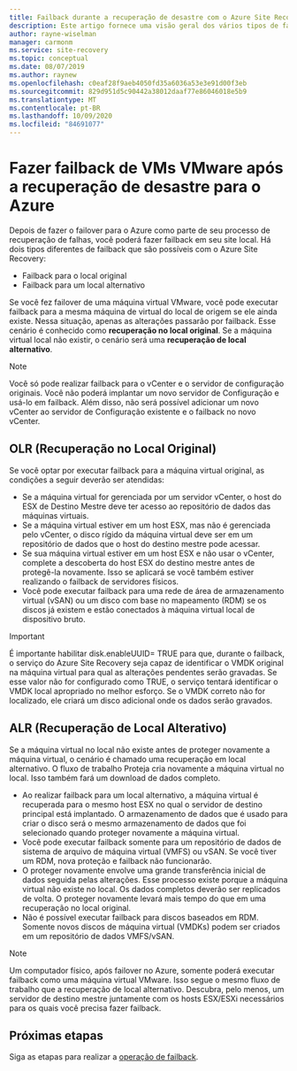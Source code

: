```yaml
---
title: Failback durante a recuperação de desastre com o Azure Site Recovery | Microsoft Docs
description: Este artigo fornece uma visão geral dos vários tipos de failback e advertências a serem considerados durante o failback no local durante a recuperação de desastre com o serviço Azure Site Recovery.
author: rayne-wiselman
manager: carmonm
ms.service: site-recovery
ms.topic: conceptual
ms.date: 08/07/2019
ms.author: raynew
ms.openlocfilehash: c0eaf28f9aeb4050fd35a6036a53e3e91d00f3eb
ms.sourcegitcommit: 829d951d5c90442a38012daaf77e86046018e5b9
ms.translationtype: MT
ms.contentlocale: pt-BR
ms.lasthandoff: 10/09/2020
ms.locfileid: "84691077"
---
```

# <a name="failback-of-vmware-vms-after-disaster-recovery-to-azure"></a>Fazer failback de VMs VMware após a recuperação de desastre para o Azure

Depois de fazer o failover para o Azure como parte de seu processo de recuperação de falhas, você poderá fazer failback em seu site local. Há dois tipos diferentes de failback que são possíveis com o Azure Site Recovery: 

- Failback para o local original 
- Failback para um local alternativo

Se você fez failover de uma máquina virtual VMware, você pode executar failback para a mesma máquina de virtual do local de origem se ele ainda existe. Nessa situação, apenas as alterações passarão por failback. Esse cenário é conhecido como **recuperação no local original**. Se a máquina virtual local não existir, o cenário será uma **recuperação de local alternativo**.

> [!NOTE]
> Você só pode realizar failback para o vCenter e o servidor de configuração originais. Você não poderá implantar um novo servidor de Configuração e usá-lo em failback. Além disso, não será possível adicionar um novo vCenter ao servidor de Configuração existente e o failback no novo vCenter.

## <a name="original-location-recovery-olr"></a>OLR (Recuperação no Local Original)
Se você optar por executar failback para a máquina virtual original, as condições a seguir deverão ser atendidas:

* Se a máquina virtual for gerenciada por um servidor vCenter, o host do ESX de Destino Mestre deve ter acesso ao repositório de dados das máquinas virtuais.
* Se a máquina virtual estiver em um host ESX, mas não é gerenciada pelo vCenter, o disco rígido da máquina virtual deve ser em um repositório de dados que o host do destino mestre pode acessar.
* Se sua máquina virtual estiver em um host ESX e não usar o vCenter, complete a descoberta do host ESX do destino mestre antes de protegê-la novamente. Isso se aplicará se você também estiver realizando o failback de servidores físicos.
* Você pode executar failback para uma rede de área de armazenamento virtual (vSAN) ou um disco com base no mapeamento (RDM) se os discos já existem e estão conectados à máquina virtual local de dispositivo bruto.

> [!IMPORTANT]
> É importante habilitar disk.enableUUID= TRUE para que, durante o failback, o serviço do Azure Site Recovery seja capaz de identificar o VMDK original na máquina virtual para qual as alterações pendentes serão gravadas. Se esse valor não for configurado como TRUE, o serviço tentará identificar o VMDK local apropriado no melhor esforço. Se o VMDK correto não for localizado, ele criará um disco adicional onde os dados serão gravados.

## <a name="alternate-location-recovery-alr"></a>ALR (Recuperação de Local Alterativo)
Se a máquina virtual no local não existe antes de proteger novamente a máquina virtual, o cenário é chamado uma recuperação em local alternativo. O fluxo de trabalho Proteja cria novamente a máquina virtual no local. Isso também fará um download de dados completo.

* Ao realizar failback para um local alternativo, a máquina virtual é recuperada para o mesmo host ESX no qual o servidor de destino principal está implantado. O armazenamento de dados que é usado para criar o disco será o mesmo armazenamento de dados que foi selecionado quando proteger novamente a máquina virtual.
* Você pode executar failback somente para um repositório de dados de sistema de arquivo de máquina virtual (VMFS) ou vSAN. Se você tiver um RDM, nova proteção e failback não funcionarão.
* O proteger novamente envolve uma grande transferência inicial de dados seguida pelas alterações. Esse processo existe porque a máquina virtual não existe no local. Os dados completos deverão ser replicados de volta. O proteger novamente levará mais tempo do que em uma recuperação no local original.
* Não é possível executar failback para discos baseados em RDM. Somente novos discos de máquina virtual (VMDKs) podem ser criados em um repositório de dados VMFS/vSAN.

> [!NOTE]
> Um computador físico, após failover no Azure, somente poderá executar failback como uma máquina virtual VMware. Isso segue o mesmo fluxo de trabalho que a recuperação de local alternativo. Descubra, pelo menos, um servidor de destino mestre juntamente com os hosts ESX/ESXi necessários para os quais você precisa fazer failback.

## <a name="next-steps"></a>Próximas etapas

Siga as etapas para realizar a [operação de failback](vmware-azure-failback.md).

